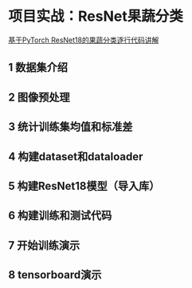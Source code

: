 # 项目实战：ResNet果蔬分类

[基于PyTorch ResNet18的果蔬分类逐行代码讲解](https://www.bilibili.com/video/BV1vZ4y1h7X9?spm_id_from=333.788.videopod.sections&vd_source=ddd7d236ab3e9b123c4086c415f4939e)

## 	1 数据集介绍



## 	2 图像预处理





## 	3 统计训练集均值和标准差



## 	4 构建dataset和dataloader





## 		5 构建ResNet18模型（导入库）



## 	6 构建训练和测试代码





## 	7 开始训练演示





## 	8 tensorboard演示